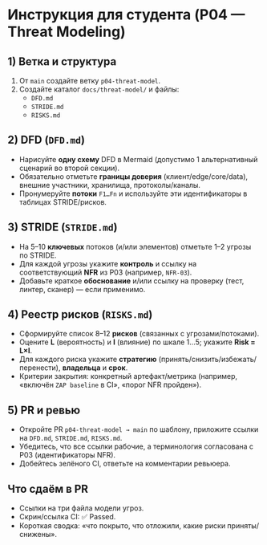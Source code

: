 # Инструкция для студента (P04 — Threat Modeling)

## 1) Ветка и структура
1. От `main` создайте ветку `p04-threat-model`.
2. Создайте каталог `docs/threat-model/` и файлы:
   - `DFD.md`
   - `STRIDE.md`
   - `RISKS.md`

## 2) DFD (`DFD.md`)
- Нарисуйте **одну схему** DFD в Mermaid (допустимо 1 альтернативный сценарий во второй секции).
- Обязательно отметьте **границы доверия** (клиент/edge/core/data), внешние участники, хранилища, протоколы/каналы.
- Пронумеруйте **потоки** `F1…Fn` и используйте эти идентификаторы в таблицах STRIDE/рисков.

## 3) STRIDE (`STRIDE.md`)
- На 5–10 **ключевых** потоков (и/или элементов) отметьте 1–2 угрозы по STRIDE.
- Для каждой угрозы укажите **контроль** и ссылку на соответствующий **NFR** из P03 (например, `NFR-03`).
- Добавьте краткое **обоснование** и/или ссылку на проверку (тест, линтер, сканер) — если применимо.

## 4) Реестр рисков (`RISKS.md`)
- Сформируйте список 8–12 **рисков** (связанных с угрозами/потоками).
- Оцените **L** (вероятность) и **I** (влияние) по шкале 1…5; укажите **Risk = L×I**.
- Для каждого риска укажите **стратегию** (принять/снизить/избежать/перенести), **владельца** и **срок**.
- Критерии закрытия: конкретный артефакт/метрика (например, «включён `ZAP baseline` в CI», «порог NFR пройден»).

## 5) PR и ревью
- Откройте PR `p04-threat-model → main` по шаблону, приложите ссылки на `DFD.md`, `STRIDE.md`, `RISKS.md`.
- Убедитесь, что все ссылки рабочие, а терминология согласована с P03 (идентификаторы NFR).
- Добейтесь зелёного CI, ответьте на комментарии ревьюера.

## Что сдаём в PR
- Ссылки на три файла модели угроз.
- Скрин/ссылка CI: ✅ Passed.
- Короткая сводка: «что покрыто, что отложили, какие риски приняты/снижены».

